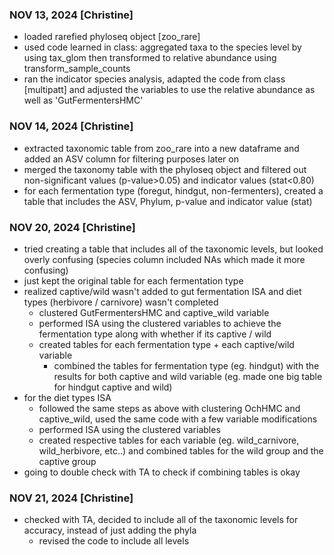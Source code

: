### NOV 13, 2024 [Christine]
- loaded rarefied phyloseq object [zoo_rare]
- used code learned in class: aggregated taxa to the species level by using tax_glom then transformed to relative abundance using transform_sample_counts
- ran the indicator species analysis, adapted the code from class [multipatt] and adjusted the variables to use the relative abundance as well as 'GutFermentersHMC'

### NOV 14, 2024 [Christine]
- extracted taxonomic table from zoo_rare into a new dataframe and added an ASV column for filtering purposes later on
- merged the taxonomy table with the phyloseq object and filtered out non-significant values (p-value>0.05) and indicator values (stat<0.80)
- for each fermentation type (foregut, hindgut, non-fermenters), created a table that includes the ASV, Phylum, p-value and indicator value (stat)

### NOV 20, 2024 [Christine]
- tried creating a table that includes all of the taxonomic levels, but looked overly confusing (species column included NAs which made it more confusing)
- just kept the original table for each fermentation type 
- realized captive/wild wasn't added to gut fermentation ISA and diet types (herbivore / carnivore) wasn't completed
  - clustered GutFermentersHMC and captive_wild variable
  - performed ISA using the clustered variables to achieve the fermentation type along with whether if its captive / wild
  - created tables for each fermentation type + each captive/wild variable
    - combined the tables for fermentation type (eg. hindgut) with the results for both captive and wild variable (eg. made one big table for hindgut captive and wild)
- for the diet types ISA
  - followed the same steps as above with clustering OchHMC and captive_wild, used the same code with a few variable modifications
  - performed ISA using the clustered variables
  - created respective tables for each variable (eg. wild_carnivore, wild_herbivore, etc..) and combined tables for the wild group and the captive group
 - going to double check with TA to check if combining tables is okay

### NOV 21, 2024 [Christine]
- checked with TA, decided to include all of the taxonomic levels for accuracy, instead of just adding the phyla
  - revised the code to include all levels
